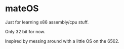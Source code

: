 # mateOS 
Just for learning x86 assembly/cpu stuff.

Only 32 bit for now. 

Inspired by messing around with a little OS on the 6502.
